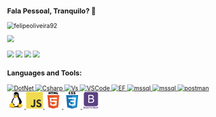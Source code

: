 ### Fala Pessoal, Tranquilo? 👋

<p align="left"> <img src="https://komarev.com/ghpvc/?username=felipeoliveira92&label=Profile%20views&color=0e75b6&style=flat" alt="felipeoliveira92" /> </p>

<!--
**felipeoliveira92/felipeoliveira92** is a ✨ _special_ ✨ repository because its `README.md` (this file) appears on your GitHub profile.

Here are some ideas to get you started:

- 🔭 I’m currently working on ...
- 🌱 I’m currently learning ...
- 👯 I’m looking to collaborate on ...
- 🤔 I’m looking for help with ...
- 💬 Ask me about ...
- 📫 How to reach me: ...
- 😄 Pronouns: ...
- ⚡ Fun fact: ...
-->
<div><!--
  <a href="www.https://linkedin.com/in/felipe-oliveira-fatec">
  <img height="180em" src="https://github-readme-stats.vercel.app/api?username=felipeoliveira92&show_icons=true&theme=dracula&include_all_commits=true&count_private=true"/>-->
  <img height="180em" src="https://github-readme-stats.vercel.app/api/top-langs/?username=felipeoliveira92&layout=compact&langs_count=7&theme=dracula"/>
</div>  

<div> <br>
  <a href="https://instagram.com/_felipe.rabelo" target="_blank"><img src="https://img.shields.io/badge/-Instagram-%23E4405F?style=for-the-badge&logo=instagram&logoColor=white" target="_blank"></a>  
 <a href="https://discord.gg/felipe rabelo#6853" target="_blank"><img src="https://img.shields.io/badge/Discord-7289DA?style=for-the-badge&logo=discord&logoColor=white" target="_blank"></a> 
  <a href = "mailto:feliperabelo.oliveira@gmail.com"><img src="https://img.shields.io/badge/-Gmail-%23333?style=for-the-badge&logo=gmail&logoColor=white" target="_blank"></a>
  <a href="https://www.linkedin.com/in/felipe-oliveira-fatec" target="_blank"><img src="https://img.shields.io/badge/-LinkedIn-%230077B5?style=for-the-badge&logo=linkedin&logoColor=white" target="_blank"></a>
</div>

<h3 align="left">Languages and Tools:</h3>
<a href="https://dotnet.microsoft.com/" target="_blank"> <img src="https://upload.wikimedia.org/wikipedia/commons/thumb/e/ee/.NET_Core_Logo.svg/1200px-.NET_Core_Logo.svg.png" alt="DotNet" width="40" height="40"/> </a>
<a href="" target="_blank"> <img src="https://static.cdnlogo.com/logos/c/27/c.svg" alt="Csharp" width="40" height="40"/> </a>
<a href="https://visualstudio.microsoft.com/" target="_blank"> <img src="https://visualstudio.microsoft.com/wp-content/uploads/2021/10/Product-Icon.svg" alt="Vs" width="50" height="40"/> </a>
<a href="https://code.visualstudio.com/" target="_blank"> <img src="https://coffops.com/wp-content/uploads/2021/06/code_ozwVHSV.png" alt="VSCode" width="50" height="40"/> </a>
<a href="" target="_blank"> <img src="https://miro.medium.com/max/480/1*T-y7eiy0pc4vb0-6aGfIbQ.png" alt="EF" width="50" height="40"/> </a>
<a href="https://www.microsoft.com/en-us/sql-server" target="_blank"> <img src="https://www.svgrepo.com/show/303229/microsoft-sql-server-logo.svg" alt="mssql" width="50" height="50"/> </a>
<a href="https://www.microsoft.com/en-us/sql-server" target="_blank"> <img src="https://i.pinimg.com/originals/32/a0/3a/32a03aee0c76419ec5bde950a62883bc.png" alt="mssql" width="60" height="40"/> </a>
<a href="https://postman.com" target="_blank"> <img src="https://www.vectorlogo.zone/logos/getpostman/getpostman-icon.svg" alt="postman" width="40" height="40"/> </a>
<a href="https://www.linux.org/" target="_blank"> <img src="https://raw.githubusercontent.com/devicons/devicon/master/icons/linux/linux-original.svg" alt="linux" width="40" height="40"/> </a>
<a href="https://developer.mozilla.org/en-US/docs/Web/JavaScript" target="_blank"> <img src="https://raw.githubusercontent.com/devicons/devicon/master/icons/javascript/javascript-original.svg" alt="javascript" width="40" height="40"/> </a>
<a href="https://www.w3.org/html/" target="_blank"> <img src="https://raw.githubusercontent.com/devicons/devicon/master/icons/html5/html5-original-wordmark.svg" alt="html5" width="40" height="40"/> </a>
<a href="https://www.w3schools.com/css/" target="_blank"> <img src="https://raw.githubusercontent.com/devicons/devicon/master/icons/css3/css3-original-wordmark.svg" alt="css3" width="40" height="40"/> </a>
<a href="https://getbootstrap.com" target="_blank"> <img src="https://raw.githubusercontent.com/devicons/devicon/master/icons/bootstrap/bootstrap-plain-wordmark.svg" alt="bootstrap" width="40" height="40"/> </a>

